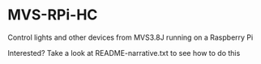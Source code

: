 # MVS-RPi-HC
Control lights and other devices from MVS3.8J running on a Raspberry Pi

Interested?
Take a look at README-narrative.txt to see how to do this
